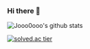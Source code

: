 ### Hi there 👋

![Jooo0ooo's github stats](https://github-readme-stats.vercel.app/api?username=jooo0ooo&show_icons=true)


[![solved.ac tier](http://mazassumnida.wtf/api/generate_badge?boj=wldn3634)](https://solved.ac/wldn3634)

<!--
**jooo0ooo/jooo0ooo** is a ✨ _special_ ✨ repository because its `README.md` (this file) appears on your GitHub profile.

Here are some ideas to get you started:

- 🔭 I’m currently working on ...
- 🌱 I’m currently learning ...
- 👯 I’m looking to collaborate on ...
- 🤔 I’m looking for help with ...
- 💬 Ask me about ...
- 📫 How to reach me: ...
- 😄 Pronouns: ...
- ⚡ Fun fact: ...
-->
